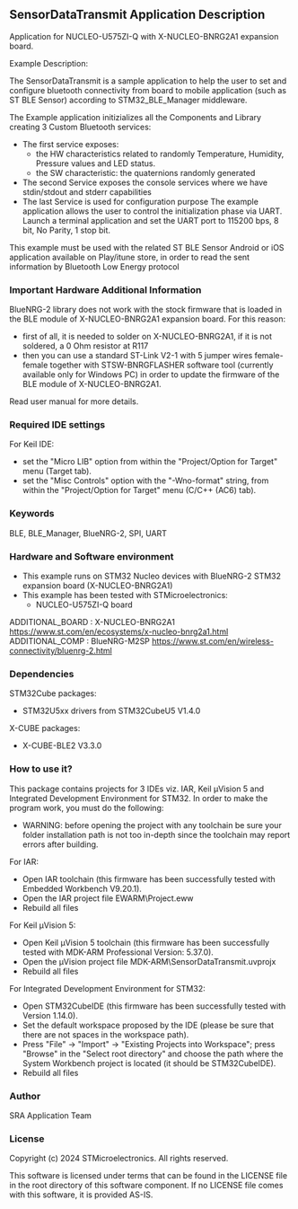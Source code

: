 ## <b>SensorDataTransmit Application Description</b>

Application for NUCLEO-U575ZI-Q with X-NUCLEO-BNRG2A1 expansion board.

Example Description:

The SensorDataTransmit is a sample application to help the user to set and configure bluetooth connectivity from board
to mobile application (such as ST BLE Sensor) according to STM32_BLE_Manager middleware.

The Example application initizializes all the Components and Library creating 3 Custom Bluetooth services:

 - The first service exposes:
   - the HW characteristics related to randomly Temperature, Humidity,
     Pressure values and LED status.
   - the SW characteristic: the quaternions randomly generated 
 - The second Service exposes the console services where we have stdin/stdout and stderr capabilities
 - The last Service is used for configuration purpose
The example application allows the user to control the initialization phase via UART.
Launch a terminal application and set the UART port to 115200 bps, 8 bit, No Parity, 1 stop bit.
 
This example must be used with the related ST BLE Sensor Android or iOS application available on Play/itune store,
in order to read the sent information by Bluetooth Low Energy protocol

### <b>Important Hardware Additional Information</b>

BlueNRG-2 library does not work with the stock firmware that is loaded in the BLE module of X-NUCLEO-BNRG2A1 expansion board.
For this reason:

 - first of all, it is needed to solder on X-NUCLEO-BNRG2A1, if it is not soldered, a 0 Ohm resistor at R117
 - then you can use a standard ST-Link V2-1 with 5 jumper wires female-female together with STSW-BNRGFLASHER software tool
  (currently available only for Windows PC) in order to update the firmware of the BLE module of X-NUCLEO-BNRG2A1.

Read user manual for more details.

### <b>Required IDE settings</b>

For Keil IDE:

 - set the "Micro LIB" option from within the "Project/Option for Target" menu (Target tab).
 - set the "Misc Controls" option with the "-Wno-format" string, from within the "Project/Option for Target" menu (C/C++ (AC6) tab).
 
### <b>Keywords</b>

BLE, BLE_Manager, BlueNRG-2, SPI, UART

### <b>Hardware and Software environment</b>

  - This example runs on STM32 Nucleo devices with BlueNRG-2 STM32 expansion board
    (X-NUCLEO-BNRG2A1)
  - This example has been tested with STMicroelectronics:
    - NUCLEO-U575ZI-Q board
	
ADDITIONAL_BOARD : X-NUCLEO-BNRG2A1 https://www.st.com/en/ecosystems/x-nucleo-bnrg2a1.html
ADDITIONAL_COMP : BlueNRG-M2SP https://www.st.com/en/wireless-connectivity/bluenrg-2.html

### <b>Dependencies</b>

STM32Cube packages:

  - STM32U5xx drivers from STM32CubeU5 V1.4.0
  
X-CUBE packages:

  - X-CUBE-BLE2 V3.3.0
  
### <b>How to use it?</b>

This package contains projects for 3 IDEs viz. IAR, Keil µVision 5 and Integrated Development Environment for STM32. 
In order to make the  program work, you must do the following:

 - WARNING: before opening the project with any toolchain be sure your folder
   installation path is not too in-depth since the toolchain may report errors
   after building.

For IAR:

 - Open IAR toolchain (this firmware has been successfully tested with Embedded Workbench V9.20.1).
 - Open the IAR project file EWARM\Project.eww
 - Rebuild all files 

For Keil µVision 5:

 - Open Keil µVision 5 toolchain (this firmware has been successfully tested with MDK-ARM Professional Version: 5.37.0).
 - Open the µVision project file MDK-ARM\SensorDataTransmit.uvprojx
 - Rebuild all files
 
For Integrated Development Environment for STM32:

 - Open STM32CubeIDE (this firmware has been successfully tested with Version 1.14.0).
 - Set the default workspace proposed by the IDE (please be sure that there are not spaces in the workspace path).
 - Press "File" -> "Import" -> "Existing Projects into Workspace"; press "Browse" in the "Select root directory" and choose the path where the System
   Workbench project is located (it should be STM32CubeIDE). 
 - Rebuild all files

### <b>Author</b>

SRA Application Team

### <b>License</b>

Copyright (c) 2024 STMicroelectronics.
All rights reserved.

This software is licensed under terms that can be found in the LICENSE file
in the root directory of this software component.
If no LICENSE file comes with this software, it is provided AS-IS.